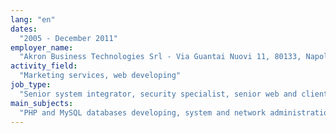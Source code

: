 ```yaml
---
lang: "en"
dates:
  "2005 - December 2011"
employer_name:
  "Akron Business Technologies Srl - Via Guantai Nuovi 11, 80133, Napoli, Italy"
activity_field:
  "Marketing services, web developing"
job_type:
  "Senior system integrator, security specialist, senior web and client-side developer, senior system engineer"
main_subjects:
  "PHP and MySQL databases developing, system and network administration of many development and production machines Linux CentOS and Debian based (virtualized with either VMWare and XenServer), development of a Windows interface to a cryptographic demo box (subject to a non-disclosure agreement; no further details available), demos involving both a cryptographic box and its algorithm (subject to a non-disclosure agreement; no further details available), deployment of an Asterisk enviroinment for call center, system integration between Asterisk PBX and vTiger CRM, backup system deployment (based on Bacula, then Rsync has been deployed too to allow a geographical mirroring), mail system deployment (based on Postfix, Dovecot, Roundcube, Procmail, DSpam and several custom made python filters), penetration and risk management tests, development of a Linux live distro for remote call center, deployment of an OpenVPN network for remote call center operators and remote server management, videoconferencing (through 2 ip cameras), network domain configuration based on Windows 2003 Server with Active Directory."
---
```

